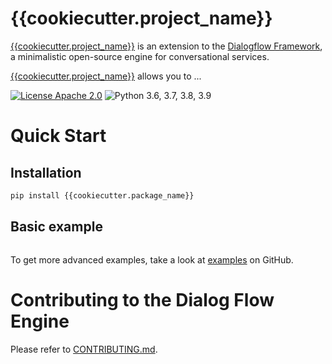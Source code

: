 
# {{cookiecutter.project_name}}

[{{cookiecutter.project_name}}]({{cookiecutter.url}}) is an extension to the [Dialogflow Framework](https://github.com/deepmipt/dialog_flow_engine), a minimalistic open-source engine for conversational services.

[{{cookiecutter.project_name}}]({{cookiecutter.url}}) allows you to ...


<!-- [![Documentation Status](https://{{cookiecutter.package_name}}.readthedocs.io/en/stable/?badge=stable)](https://readthedocs.org/projects/{{cookiecutter.package_name}}/badge/?version=stable) -->
<!-- [![Coverage Status](https://coveralls.io/repos/github/{{cookiecutter.git_username}}/{{cookiecutter.package_name}}/badge.svg?branch={{cookiecutter.default_git_branch}})](https://coveralls.io/github/{{cookiecutter.git_username}}/{{cookiecutter.package_name}}?branch={{cookiecutter.default_git_branch}}) -->
<!-- [![Codestyle]({{cookiecutter.url}}/workflows/codestyle/badge.svg)]({{cookiecutter.url}})
[![Tests]({{cookiecutter.url}}/workflows/test_coverage/badge.svg)]({{cookiecutter.url}}) -->
[![License Apache 2.0](https://img.shields.io/badge/license-Apache%202.0-blue.svg)]({{cookiecutter.url}}/blob/{{cookiecutter.default_git_branch}}/LICENSE)
![Python 3.6, 3.7, 3.8, 3.9](https://img.shields.io/badge/python-3.6%20%7C%203.7%20%7C%203.8%20%7C%203.9-green.svg)
<!-- [![PyPI](https://img.shields.io/pypi/v/{{cookiecutter.package_name}})](https://pypi.org/project/{{cookiecutter.package_name}}/)
[![Downloads](https://pepy.tech/badge/{{cookiecutter.package_name}})](https://pepy.tech/project/{{cookiecutter.package_name}}) -->

# Quick Start
## Installation
```bash
pip install {{cookiecutter.package_name}}
```

## Basic example
```python

```

To get more advanced examples, take a look at [examples]({{cookiecutter.url}}/tree/{{cookiecutter.default_git_branch}}/examples) on GitHub.

# Contributing to the Dialog Flow Engine

Please refer to [CONTRIBUTING.md](https://github.com/deepmipt/dialog_flow_engine/blob/dev/CONTRIBUTING.md).